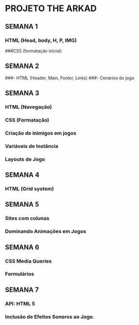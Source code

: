 # PROJETO THE ARKAD

## SEMANA 1

### HTML (Head, body, H, P, IMG)

###CSS (formatação inicial)

## SEMANA 2
###- HTML (Header, Main, Footer, Links)
###- Cenários do jogo


## SEMANA 3
### HTML (Navegação)
### CSS (Formatação)
### Criação de inimigos em jogos
### Variáveis de Instância
### Layouts de Jogo

## SEMANA 4
### HTML (Grid system)

## SEMANA 5
### Sites com colunas
### Dominando Animações em Jogos

## SEMANA 6
### CSS Media Queries
### Formulários

## SEMANA 7
### API: HTML 5
### Inclusão de Efeitos Sonoros ao Jogo.
